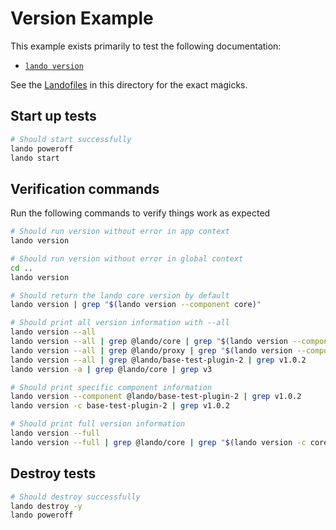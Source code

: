 # Version Example

This example exists primarily to test the following documentation:

* [`lando version`](https://docs.lando.dev/cli/version.html)

See the [Landofiles](https://docs.lando.dev/config/lando.html) in this directory for the exact magicks.

## Start up tests

```bash
# Should start successfully
lando poweroff
lando start
```

## Verification commands

Run the following commands to verify things work as expected

```bash
# Should run version without error in app context
lando version

# Should run version without error in global context
cd ..
lando version

# Should return the lando core version by default
lando version | grep "$(lando version --component core)"

# Should print all version information with --all
lando version --all
lando version --all | grep @lando/core | grep "$(lando version --component @lando/core)"
lando version --all | grep @lando/proxy | grep "$(lando version --component core)"
lando version --all | grep @lando/base-test-plugin-2 | grep v1.0.2
lando version -a | grep @lando/core | grep v3

# Should print specific component information
lando version --component @lando/base-test-plugin-2 | grep v1.0.2
lando version -c base-test-plugin-2 | grep v1.0.2

# Should print full version information
lando version --full
lando version --full | grep @lando/core | grep "$(lando version -c core)" | grep "$(lando config --path os.platform | tr -d '\n' | sed -e "s/^'//" -e "s/'$//")" | grep "$(lando config --path os.arch | tr -d '\n' | sed -e "s/^'//" -e "s/'$//")" | grep node-v20 | grep cli | grep "$(lando version -c cli)"
```

## Destroy tests

```bash
# Should destroy successfully
lando destroy -y
lando poweroff
```
